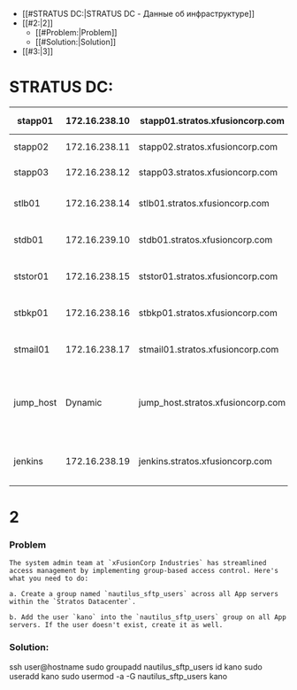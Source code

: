 
- [[#STRATUS DC:|STRATUS DC - Данные об инфраструктуре]]
- [[#2:|2]]
	- [[#Problem:|Problem]]
	- [[#Solution:|Solution]]
- [[#3:|3]]

# STRATUS DC:

| stapp01   | 172.16.238.10 | stapp01.stratos.xfusioncorp.com   | tony    | Ir0nM@n    | Nautilus App 1                 |
| --------- | ------------- | --------------------------------- | ------- | ---------- | ------------------------------ |
| stapp02   | 172.16.238.11 | stapp02.stratos.xfusioncorp.com   | steve   | Am3ric@    | Nautilus App 2                 |
| stapp03   | 172.16.238.12 | stapp03.stratos.xfusioncorp.com   | banner  | BigGr33n   | Nautilus App 3                 |
| stlb01    | 172.16.238.14 | stlb01.stratos.xfusioncorp.com    | loki    | Mischi3f   | Nautilus HTTP LBR              |
| stdb01    | 172.16.239.10 | stdb01.stratos.xfusioncorp.com    | peter   | Sp!dy      | Nautilus DB Server             |
| ststor01  | 172.16.238.15 | ststor01.stratos.xfusioncorp.com  | natasha | Bl@kW      | Nautilus Storage Server        |
| stbkp01   | 172.16.238.16 | stbkp01.stratos.xfusioncorp.com   | clint   | H@wk3y3    | Nautilus Backup Server         |
| stmail01  | 172.16.238.17 | stmail01.stratos.xfusioncorp.com  | groot   | Gr00T123   | Nautilus Mail Server           |
| jump_host | Dynamic       | jump_host.stratos.xfusioncorp.com | thor    | mjolnir123 | Jump Server to Access Stork DC |
| jenkins   | 172.16.238.19 | jenkins.stratos.xfusioncorp.com   | jenkins | j@rv!s     | Jenkins Server for CI/CD       |

# 2
### Problem

```text
The system admin team at `xFusionCorp Industries` has streamlined access management by implementing group-based access control. Here's what you need to do:  

a. Create a group named `nautilus_sftp_users` across all App servers within the `Stratos Datacenter`.  
  
b. Add the user `kano` into the `nautilus_sftp_users` group on all App servers. If the user doesn't exist, create it as well.
```

### Solution:

ssh user@hostname
sudo groupadd nautilus_sftp_users
id kano
sudo useradd kano 
sudo usermod -a -G nautilus_sftp_users kano